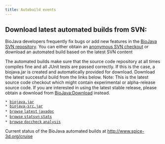 ```yaml
---
title: Autobuild events
---
```


Download latest automated builds from SVN:
------------------------------------------

BioJava developers frequently fix bugs or add new features in the
[BioJava SVN repository](CVS_to_SVN_Migration "wikilink"). You can
either obtain an [anonymous SVN
checkout](CVS_to_SVN_Migration "wikilink") or download an automated
build based on the latest SVN content

The automated builds make sure that the source code repository at all
times compiles fine and all JUnit tests are passed correctly. If this is
the case, a biojava.jar is created and automatically provided for
download. Download the latest successful build from the links below.
Note: This is the latest source code checkout which might contain
experimental or alpha-release source code. If you are interested in
using the latest stable release, please obtain a download from
<BioJava:Download> instead.

`* `[`biojava.jar`](http://www.spice-3d.org/public-files/share/biojava/biojava.jar)  
`* `[`biojava-src.jar`](http://www.spice-3d.org/public-files/share/biojava/biojava-src.jar)  
`* `[`browse` `latest`
`javadoc`](http://www.spice-3d.org/public-files/javadoc/biojava/)  
`* `[`browse` `statsvn`
`stats`](http://www.spice-3d.org/statsvn/stats/)  
`* `[`browse` `doccheck`
`analysis`](http://www.spice-3d.org/doccheck/biojava-svn/biojava/)

Current status of the BioJava automated builds at
[<http://www.spice-3d.org/cruise>](http://www.spice-3d.org/cruise)

<table>
<rss><http://www.spice-3d.org/cruise/rss></rss>

</table>

